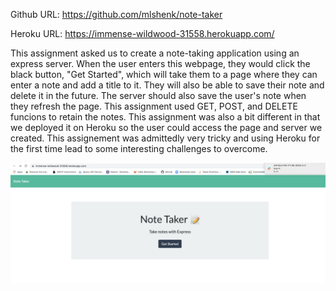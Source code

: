 Github URL: https://github.com/mlshenk/note-taker

Heroku URL: https://immense-wildwood-31558.herokuapp.com/

This assignment asked us to create a note-taking application using an express server. When the user enters this webpage, they would click the black button, "Get Started", which will take them to a page where they can enter a note and add a title to it. They will also be able to save their note and delete it in the future. The server should also save the user's note when they refresh the page. This assignment used GET, POST, and DELETE funcions to retain the notes. This assignment was also a bit different in that we deployed it on Heroku so the user could access the page and server we created.
This assignement was admittedly very tricky and using Heroku for the first time lead to some interesting challenges to overcome.

![Note-taker-splash-page](2020-07-13-23-40-37.png)